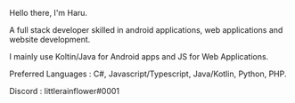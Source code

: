 Hello there, I'm Haru.

A full stack developer skilled in android applications, web applications and website development. 

I mainly use Koltin/Java for Android apps and JS for Web Applications.

Preferred Languages : C#, Javascript/Typescript, Java/Kotlin, Python, PHP.

Discord : littlerainflower#0001
